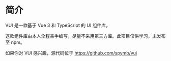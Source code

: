 # 简介

VUI 是一款基于 Vue 3 和 TypeScript 的 UI 组件库。

这款组件库由本人全程亲手编写，尽量不采用第三方库。此项目仅供学习，未发布至 npm。

如果你对 VUI 感兴趣，源代码位于 https://github.com/spymb/vui